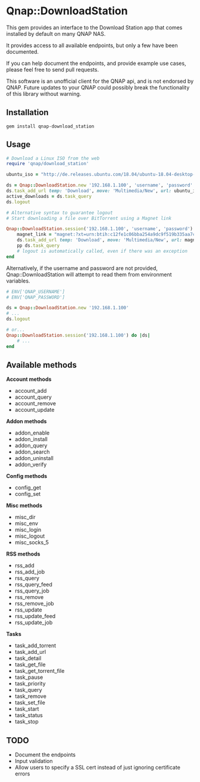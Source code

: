 Qnap::DownloadStation
=======

This gem provides an interface to the Download Station app that comes installed by default on many QNAP NAS.

It provides access to all available endpoints, but only a few have been documented.

If you can help document the endpoints, and provide example use cases, please feel free to send pull requests.

This software is an unofficial client for the QNAP api, and is not endorsed by QNAP. Future updates to your QNAP could possibly break the functionality of this library without warning.

Installation
-------

`gem install qnap-download_station`

Usage
-------

```ruby
# Download a Linux ISO from the web
require 'qnap/download_station'

ubuntu_iso = "http://de.releases.ubuntu.com/18.04/ubuntu-18.04-desktop-amd64.iso"

ds = Qnap::DownloadStation.new '192.168.1.100', 'username', 'password'
ds.task_add_url temp: 'Download', move: 'Multimedia/New', url: ubuntu_iso
active_downloads = ds.task_query
ds.logout
```

```ruby
# Alternative syntax to guarantee logout
# Start downloading a file over BitTorrent using a Magnet link

Qnap::DownloadStation.session('192.168.1.100', 'username', 'password') do |ds|
	magnet_link = "magnet:?xt=urn:btih:c12fe1c06bba254a9dc9f519b335aa7c1367a88a&dn"
	ds.task_add_url temp: 'Download', move: 'Multimedia/New', url: magnet_link
	pp ds.task_query
	# logout is automatically called, even if there was an exception
end

```

Alternatively, if the username and password are not provided, Qnap::DownloadStation will attempt to read them from environment variables.
```ruby
# ENV['QNAP_USERNAME']
# ENV['QNAP_PASSWORD']

ds = Qnap::DownloadStation.new '192.168.1.100'
# ...
ds.logout

# or...
Qnap::DownloadStation.session('192.168.1.100') do |ds|
	# ...
end
```

Available methods
-------

**Account methods**
* account_add
* account_query
* account_remove
* account_update

**Addon methods**
* addon_enable
* addon_install
* addon_query
* addon_search
* addon_uninstall
* addon_verify

**Config methods**
* config_get
* config_set

**Misc methods**
* misc_dir
* misc_env
* misc_login
* misc_logout
* misc_socks_5

**RSS methods**
* rss_add
* rss_add_job
* rss_query
* rss_query_feed
* rss_query_job
* rss_remove
* rss_remove_job
* rss_update
* rss_update_feed
* rss_update_job

**Tasks**
* task_add_torrent
* task_add_url
* task_detail
* task_get_file
* task_get_torrent_file
* task_pause
* task_priority
* task_query
* task_remove
* task_set_file
* task_start
* task_status
* task_stop

TODO
-------

* Document the endpoints
* Input validation
* Allow users to specify a SSL cert instead of just ignoring certificate errors
